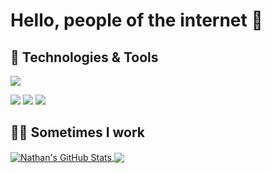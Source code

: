# Hello, people of the internet 👋

## 🔧 Technologies & Tools

![](https://img.shields.io/badge/Editor-VS_Code-informational?style=flat&logo=visualstudiocode&logoColor=white&color=008080)

![](https://img.shields.io/badge/Code-Python-informational?style=flat&logo=python&logoColor=white&color=008080)
![](https://img.shields.io/badge/Code-Apex-informational?style=flat&logo=salesforce&logoColor=white&color=008080)
![](https://img.shields.io/badge/Code-JavaScript-informational?style=flat&logo=javascript&logoColor=white&color=008080)

## 👨‍💻 Sometimes I work

<!--
#### Time spent on main repos
MeilleursAgents/Salesforce: [![time tracker](https://wakatime.com/badge/github/MeilleursAgents/Salesforce.svg)](https://wakatime.com/badge/github/MeilleursAgents/Salesforce)

MeilleursAgents/SCALE-srv-py: [![time tracker](https://wakatime.com/badge/github/MeilleursAgents/SCALE-srv-py.svg)](https://wakatime.com/badge/github/MeilleursAgents/SCALE-srv-py)

#### GitHub stats
-->

<a href="https://github.com/nabondance/nabondance">
<img align="center" src="https://github-readme-stats.vercel.app/api?username=nabondance&show_icons=true&hide_border=true&count_private=true&icon_color=008080" alt="Nathan's GitHub Stats" />
</a>
<a href="https://github.com/nabondance/nabondance">
<img align="center" src="https://github-readme-stats.vercel.app/api/top-langs/?username=nabondance&count_private=true&icon_color=008080" />
</a>

<!--
**nabondance/nabondance** is a ✨ _special_ ✨ repository because its `README.md` (this file) appears on your GitHub profile.

Here are some ideas to get you started:

- 🔭 I’m currently working on ...
- 🌱 I’m currently learning ...
- 👯 I’m looking to collaborate on ...
- 🤔 I’m looking for help with ...
- 💬 Ask me about ...
- 📫 How to reach me: ...
- 😄 Pronouns: ...
- ⚡ Fun fact: ...
-->
